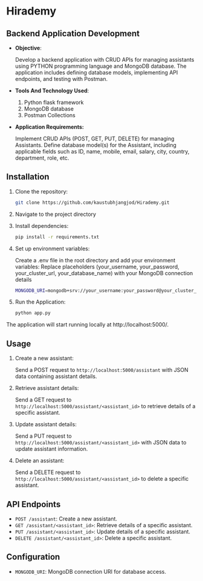 # Hirademy
## Backend Application Development
- **Objective**:

  Develop a backend application with CRUD APIs for managing assistants using PYTHON programming language and MongoDB database. The application includes defining database models, implementing API endpoints, and testing with Postman.
- **Tools And Technology Used**:
  1. Python flask framework
  2. MongoDB database
  3. Postman Collections
- **Application Requirements:**

  Implement CRUD APIs (POST, GET, PUT, DELETE) for managing Assistants.
Define database model(s) for the Assistant, including applicable fields such as ID, name, mobile, email, salary, city, country, department, role, etc.

## Installation

1. Clone the repository:

   ```bash
   git clone https://github.com/kaustubhjangjod/Hirademy.git
2. Navigate to the project directory

3. Install dependencies:

   ```bash
   pip install -r requirements.txt
4. Set up environment variables:

   Create a .env file in the root directory and add your environment variables:
   Replace placeholders (your_username, your_password, your_cluster_url, your_database_name) with your MongoDB connection details
   ```bash
   MONGODB_URI=mongodb+srv://your_username:your_password@your_cluster_url/your_database_name
   
5. Run the Application:
      
   ```bash
   python app.py
  The application will start running locally at http://localhost:5000/.

## Usage

1. Create a new assistant:

   Send a POST request to `http://localhost:5000/assistant` with JSON data containing assistant details.

2. Retrieve assistant details:

   Send a GET request to `http://localhost:5000/assistant/<assistant_id>` to retrieve details of a specific assistant.

3. Update assistant details:

   Send a PUT request to `http://localhost:5000/assistant/<assistant_id>` with JSON data to update assistant information.

4. Delete an assistant:

   Send a DELETE request to `http://localhost:5000/assistant/<assistant_id>` to delete a specific assistant.

## API Endpoints

- `POST /assistant`: Create a new assistant.
- `GET /assistant/<assistant_id>`: Retrieve details of a specific assistant.
- `PUT /assistant/<assistant_id>`: Update details of a specific assistant.
- `DELETE /assistant/<assistant_id>`: Delete a specific assistant.

## Configuration

- `MONGODB_URI`: MongoDB connection URI for database access.

